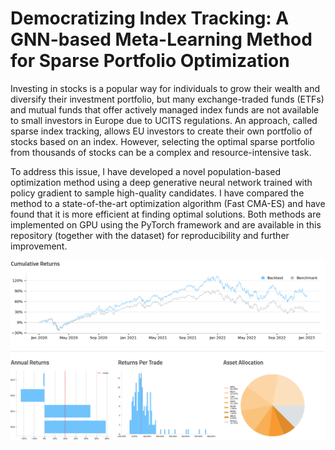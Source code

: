 # Democratizing Index Tracking: A GNN-based Meta-Learning Method for Sparse Portfolio Optimization

Investing in stocks is a popular way for individuals to grow their wealth and diversify their investment portfolio, but many exchange-traded funds (ETFs) and mutual funds that offer actively managed index funds are not available to small investors in Europe due to UCITS regulations. An approach, called sparse index tracking, allows EU investors to create their own portfolio of stocks based on an index. However, selecting the optimal sparse portfolio from thousands of stocks can be a complex and resource-intensive task.

To address this issue, I have developed a novel population-based optimization method using a deep generative neural network trained with policy gradient to sample high-quality candidates. I have compared the method to a state-of-the-art optimization algorithm (Fast CMA-ES) and have found that it is more efficient at finding optimal solutions. Both methods are implemented on GPU using the PyTorch framework and are available in this repository (together with the dataset) for reproducibility and further improvement.

![](qc_backtest.png)
